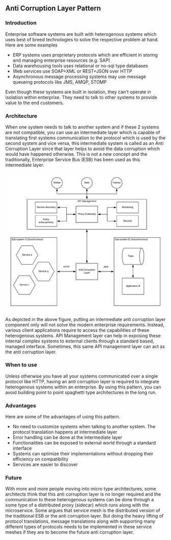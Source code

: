 ## Anti Corruption Layer Pattern

### Introduction

Enterprise software systems are built with heterogenous systems which uses best of breed technologies to solve the respective problem at hand. Here are some examples

- ERP systems uses proprietary protocols which are efficient in storing and managing enterprise resources (e.g. SAP)
- Data warehousing tools uses relational or no-sql type databases
- Web services use SOAP+XML or REST+JSON over HTTP
- Asynchronous message processing systems may use message queueing protocols like JMS, AMQP, STOMP

Even though these systems are built in isolation, they can't operate in isolation within enterprise. They need to talk to other systems to provide value to the end customers. 

### Architecture

When one system needs to talk to another system and if these 2 systems are not compatible, you can use an intermediate layer which is capable of translating first systems communication to the protocol which is used by the second system and vice versa, this intermediate system is called as an Anti Corruption Layer since that layer helps to avoid the data corruption which would have happened otherwise. This is not a new concept and the traditionally, Enterprise Service Bus (ESB) has been used as this intermediate layer. 

![Anti-Corruption-Layer-Pattern](images/Anti-Corruption-Layer-Pattern.png)

As depicted in the above figure, putting an intermediate anti corruption layer component only will not solve the modern enterprise requirements. Instead, various client applications require to access the capabilities of these heterogenous systems. API Management layer can help in exposing these internal complex systems to external clients through a standard based, managed interface. Sometimes, this same API management layer can act as the anti corruption layer. 


### When to use

Unless otherwise you have all your systems communicated over a single protocol like HTTP, having an anti corruption layer is required to integrate heterogenous systems within an enterprise. By using this pattern, you can avoid building point to point spaghetti type architectures in the long run. 

### Advantages

Here are some of the advantages of using this pattern.

- No need to customize systems when talking to another system. The protocol translation happens at intermediate layer
- Error handling can be done at the intermediate layer
- Functionalities can be exposed to external world through a standard interface
- Systems can optimize their implementations without dropping their efficiency on compatibility
- Services are easier to discover

### Future

With more and more people moving into micro type architectures, some architects think that this anti corruption layer is no longer required and the communication to these heterogenous systems can be done through a some type of a distributed proxy (sidecar) which runs along with the microservice. Some argues that service mesh is the distributed version of the traditional ESB or the anti corruption layer. But doing the heavy lifting of protocol translations, message translations along with supporting many different types of protocols needs to be implemented in these service meshes if they are to become the future anti corruption layer.
